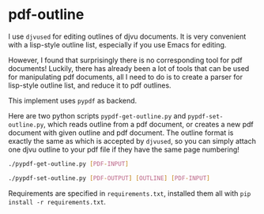 # pdf-outline

I use `djvused` for editing outlines of djvu documents. It is very convenient with a lisp-style outline list, especially if you use Emacs for editing.

However, I found that surprisingly there is no corresponding tool for pdf documents! Luckily, there has already been a lot of tools that can be used for manipulating pdf documents, all I need to do is to create a parser for lisp-style outline list, and reduce it to pdf outlines.

This implement uses `pypdf` as backend.

Here are two python scripts `pypdf-get-outline.py` and `pypdf-set-outline.py`, which reads outline from a pdf document, or creates a new pdf document with given outline and pdf document. The outline format is exactly the same as which is accepted by `djvused`, so you can simply attach one djvu outline to your pdf file if they have the same page numbering!

```sh
./pypdf-get-outline.py [PDF-INPUT]

./pypdf-set-outline.py [PDF-OUTPUT] [OUTLINE] [PDF-INPUT]

```

Requirements are specified in `requirements.txt`, installed them all with `pip install -r requirements.txt`.
